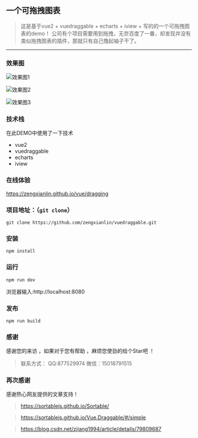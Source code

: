 <!--
 * @Author: 曾宪林 877529974qq.com
 * @Date: 2019-07-18 15:41:21
 * @Last Modified by: 曾宪林
 * @Last Modified time: Do not edit
 * @Description: 简言
 -->
## 一个可拖拽图表
> 这是基于vue2 + vuedraggable + echarts + iview + 写的的一个可拖拽图表的demo！
公司有个项目需要用到拖拽，无奈百度了一番，却发现并没有类似拖拽图表的插件，那就只有自己撸起袖子干了。
------
### 效果图

![效果图1](https://github.com/zengxianlin/vuedraggable/blob/master/src/assets/00.jpg)

![效果图2](https://github.com/zengxianlin/vuedraggable/blob/master/src/assets/01.jpg)

![效果图3](https://github.com/zengxianlin/vuedraggable/blob/master/src/assets/02.gif)

### 技术栈
在此DEMO中使用了一下技术
* vue2
* vuedraggable
* echarts
* iview

### 在线体验
https://zengxianlin.github.io/vue/dragging

### 项目地址：（`git clone`）

```shell
git clone https://github.com/zengxianlin/vuedraggable.git
```
### 安装

```
npm install
```

### 运行

```
npm run dev
```
浏览器输入:http://localhost:8080

### 发布

```
npm run build
```
### 感谢

感谢您的来访 ，如果对于您有帮助 ，麻烦您使劲的给个Star吧 ！

> 联系方式：
> QQ:877529974
> 微信：15018791515


### 再次感谢

感谢热心网友提供的文章支持！

> https://sortablejs.github.io/Sortable/

> https://sortablejs.github.io/Vue.Draggable/#/simple

> https://blog.csdn.net/zjiang1994/article/details/79809687